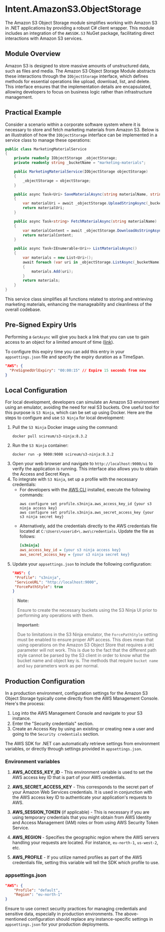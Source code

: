# Intent.AmazonS3.ObjectStorage

The Amazon S3 Object Storage module simplifies working with Amazon S3 in .NET applications by providing a robust C# client wrapper. This module includes an integration of the `AWSSDK.S3` NuGet package, facilitating direct interactions with Amazon S3 services.

## Module Overview

Amazon S3 is designed to store massive amounts of unstructured data, such as files and media. The Amazon S3 Object Storage Module abstracts these interactions through the `IObjectStorage` interface, which defines methods for essential operations like upload, download, list, and delete. This interface ensures that the implementation details are encapsulated, allowing developers to focus on business logic rather than infrastructure management.

## Practical Example

Consider a scenario within a corporate software system where it is necessary to store and fetch marketing materials from Amazon S3. Below is an illustration of how the `IObjectStorage` interface can be implemented in a service class to manage these operations:

```csharp
public class MarketingMaterialService
{
    private readonly IObjectStorage _objectStorage;
    private readonly string _bucketName = "marketing-materials";

    public MarketingMaterialService(IObjectStorage objectStorage)
    {
        _objectStorage = objectStorage;
    }

    public async Task<Uri> SaveMaterialAsync(string materialName, string content)
    {
        var materialUri = await _objectStorage.UploadStringAsync(_bucketName, materialName, content);
        return materialUri;
    }

    public async Task<string> FetchMaterialAsync(string materialName)
    {
        var materialContent = await _objectStorage.DownloadAsStringAsync(_bucketName, materialName);
        return materialContent;
    }

    public async Task<IEnumerable<Uri>> ListMaterialsAsync()
    {
        var materials = new List<Uri>();
        await foreach (var uri in _objectStorage.ListAsync(_bucketName))
        {
            materials.Add(uri);
        }
        return materials;
    }
}
```

This service class simplifies all functions related to storing and retrieving marketing materials, enhancing the manageability and cleanliness of the overall codebase.

## Pre-Signed Expiry Urls

Performing a `GetAsync` will give you back a link that you can use to gain access to an object for a limited amount of time ([link](https://docs.aws.amazon.com/AmazonS3/latest/userguide/using-presigned-url.html)).

To configure this expiry time you can add this entry in your `appsettings.json` file and specify the expiry duration as a TimeSpan.

```json
"AWS": {
  "PreSignedUrlExpiry": "00:00:15" // Expire 15 seconds from now
}
```

## Local Configuration

For local development, developers can simulate an Amazon S3 environment using an emulator, avoiding the need for real S3 buckets. One useful tool for this purpose is `S3 Ninja`, which can be set up using Docker. Here are the steps to configure and use `S3 Ninja` for local development:

1. Pull the `S3 Ninja` Docker image using the command:
   ```
   docker pull scireum/s3-ninja:8.3.2
   ```
2. Run the `S3 Ninja` container:
   ```
   docker run -p 9000:9000 scireum/s3-ninja:8.3.2
   ```
3. Open your web browser and navigate to `http://localhost:9000/ui` to verify the application is running. This interface also allows you to obtain the Access and Secret Keys.
4. To integrate with `S3 Ninja`, set up a profile with the necessary credentials:
    - For developers with the [AWS CLI](https://docs.aws.amazon.com/cli/latest/userguide/getting-started-install.html#getting-started-install-instructions) installed, execute the following commands:
      ```
      aws configure set profile.s3ninja.aws_access_key_id {your s3 ninja access key}
      aws configure set profile.s3ninja.aws_secret_access_key {your s3 ninja secret key}
      ```
    - Alternatively, add the credentials directly to the AWS credentials file located at `C:\Users\<userid>\.aws\credentials`. Update the file as follows:
      ```ini
      [s3ninja]
      aws_access_key_id = {your s3 ninja access key}
      aws_secret_access_key = {your s3 ninja secret key}
      ```
5. Update your `appsettings.json` to include the following configuration:
   ```json
   "AWS": {
    "Profile": "s3ninja",
    "ServiceURL": "http://localhost:9000",
    "ForcePathStyle": true
   }
   ```
> **Note:**
>
> Ensure to create the necessary buckets using the S3 Ninja UI prior to performing any operations with them.

> **Important:**
>
> Due to limitations in the S3 Ninja emulator, the `ForcePathStyle` setting must be enabled to ensure proper API access.
> This does mean that using operations on the Amazon S3 Object Store that requires a `URI` parameter will not work. This is due to the fact that the different path style cannot be parsed by the S3 client in order to know what the bucket name and object key is. The methods that require `bucket name` and `key` parameters work as per normal.

## Production Configuration

In a production environment, configuration settings for the Amazon S3 Object Storage typically come directly from the AWS Management Console. Here's the process:

1. Log into the AWS Management Console and navigate to your S3 instance.
2. Enter the "Security credentials" section.
3. Create an Access Key by using an existing or creating new a user and going to the `Security credentials` section.

The AWS SDK for .NET can automatically retrieve settings from environment variables, or directly through settings provided in `appsettings.json`.

### Environment variables

1. **AWS_ACCESS_KEY_ID** - This environment variable is used to set the AWS access key ID that is part of your AWS credentials.

2. **AWS_SECRET_ACCESS_KEY** - This corresponds to the secret part of your Amazon Web Services credentials. It is used in conjunction with the AWS access key ID to authenticate your application's requests to AWS.

3. **AWS_SESSION_TOKEN** (if applicable) - This is necessary if you are using temporary credentials that you might obtain from AWS Identity and Access Management (IAM) roles or from using AWS Security Token Service.

4. **AWS_REGION** - Specifies the geographic region where the AWS servers handling your requests are located. For instance, `eu-north-1`, `us-west-2`, etc.

5. **AWS_PROFILE** - If you utilize named profiles as part of the AWS credentials file, setting this variable will tell the SDK which profile to use.

### appsettings.json

```json
"AWS": {
    "Profile": "default",
    "Region": "eu-north-1"
}
```

Ensure to use correct security practices for managing credentials and sensitive data, especially in production environments. The above-mentioned configuration should replace any instance-specific settings in `appsettings.json` for your production deployments.